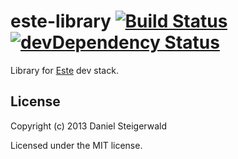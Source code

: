 # este-library [![Build Status](https://secure.travis-ci.org/steida/este-library.png?branch=master)](http://travis-ci.org/steida/este-library) [![devDependency Status](https://david-dm.org/steida/este-library/dev-status.png)](https://david-dm.org/steida/este-library#info=devDependencies)

Library for [Este](https://github.com/steida/este) dev stack.

## License
Copyright (c) 2013 Daniel Steigerwald

Licensed under the MIT license.
